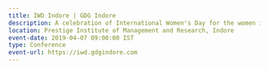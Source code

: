 ```yaml
---
title: IWD Indore | GDG Indore
description: A celebration of International Women's Day for the women in tech
location: Prestige Institute of Management and Research, Indore
event-date: 2019-04-07 09:00:00 IST
type: Conference
event-url: https://iwd.gdgindore.com
---
```

